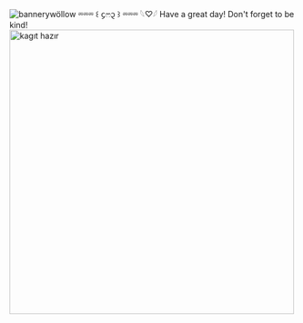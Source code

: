 ![<img width="736" height="736" alt="yıldız hazır" src="https://github.com/user-attachments/assets/3f9fbea4-c4ef-4766-be17-e0ed2c04309f" />
bannerywöllow](https://github.com/user-attachments/assets/8f7129d3-4c07-4e9b-bc76-1e4fc32a3ca9)
⏔⏔⏔ ꒰ ᧔ෆ᧓ ꒱ ⏔⏔⏔
 𓆩♡𓆪 Have a great day! Don't forget to be kind!
<img width="500" height="500" alt="kagıt hazır" src="https://github.com/user-attachments/assets/38687679-64cd-405d-9adb-fc8d25eceab4" />
